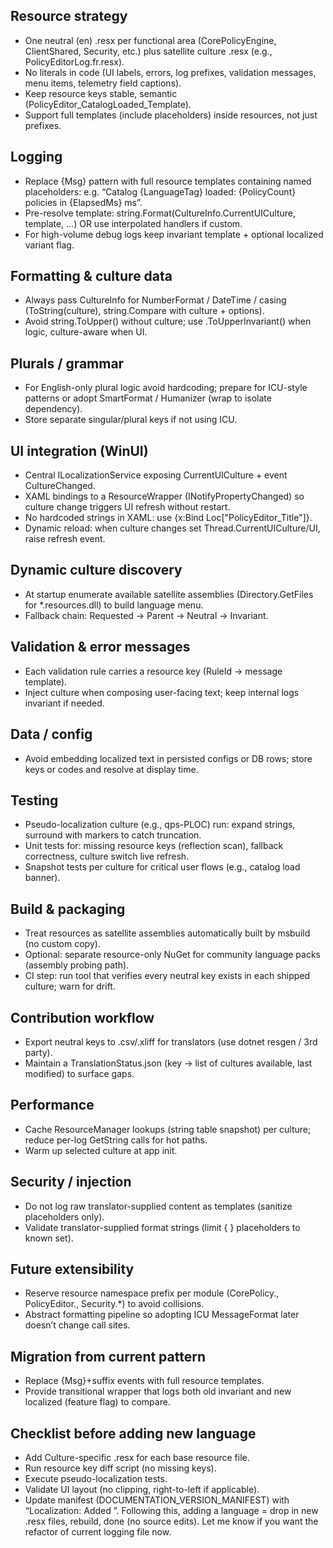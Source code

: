 ## Resource strategy
- One neutral (en) .resx per functional area (CorePolicyEngine, ClientShared, Security, etc.) plus satellite culture .resx (e.g., PolicyEditorLog.fr.resx).
- No literals in code (UI labels, errors, log prefixes, validation messages, menu items, telemetry field captions).
- Keep resource keys stable, semantic (PolicyEditor_CatalogLoaded_Template).
- Support full templates (include placeholders) inside resources, not just prefixes.

## Logging
- Replace {Msg} pattern with full resource templates containing named placeholders: e.g. “Catalog {LanguageTag} loaded: {PolicyCount} policies in {ElapsedMs} ms”.
- Pre-resolve template: string.Format(CultureInfo.CurrentUICulture, template, …) OR use interpolated handlers if custom.
- For high-volume debug logs keep invariant template + optional localized variant flag.

## Formatting & culture data
- Always pass CultureInfo for NumberFormat / DateTime / casing (ToString(culture), string.Compare with culture + options).
- Avoid string.ToUpper() without culture; use .ToUpperInvariant() when logic, culture-aware when UI.

## Plurals / grammar
- For English-only plural logic avoid hardcoding; prepare for ICU-style patterns or adopt SmartFormat / Humanizer (wrap to isolate dependency).
- Store separate singular/plural keys if not using ICU.

## UI integration (WinUI)
- Central ILocalizationService exposing CurrentUICulture + event CultureChanged.
- XAML bindings to a ResourceWrapper (INotifyPropertyChanged) so culture change triggers UI refresh without restart.
- No hardcoded strings in XAML: use {x:Bind Loc["PolicyEditor_Title"]}.
- Dynamic reload: when culture changes set Thread.CurrentUICulture/UI, raise refresh event.

## Dynamic culture discovery
- At startup enumerate available satellite assemblies (Directory.GetFiles for *.resources.dll) to build language menu.
- Fallback chain: Requested -> Parent -> Neutral -> Invariant.

## Validation & error messages
- Each validation rule carries a resource key (RuleId -> message template).
- Inject culture when composing user-facing text; keep internal logs invariant if needed.

## Data / config
- Avoid embedding localized text in persisted configs or DB rows; store keys or codes and resolve at display time.

## Testing
- Pseudo-localization culture (e.g., qps-PLOC) run: expand strings, surround with markers to catch truncation.
- Unit tests for: missing resource keys (reflection scan), fallback correctness, culture switch live refresh.
- Snapshot tests per culture for critical user flows (e.g., catalog load banner).

## Build & packaging
- Treat resources as satellite assemblies automatically built by msbuild (no custom copy).
- Optional: separate resource-only NuGet for community language packs (assembly probing path).
- CI step: run tool that verifies every neutral key exists in each shipped culture; warn for drift.

## Contribution workflow
- Export neutral keys to .csv/.xliff for translators (use dotnet resgen / 3rd party).
- Maintain a TranslationStatus.json (key -> list of cultures available, last modified) to surface gaps.

## Performance
- Cache ResourceManager lookups (string table snapshot) per culture; reduce per-log GetString calls for hot paths.
- Warm up selected culture at app init.

## Security / injection
- Do not log raw translator-supplied content as templates (sanitize placeholders only).
- Validate translator-supplied format strings (limit { } placeholders to known set).

## Future extensibility
- Reserve resource namespace prefix per module (CorePolicy., PolicyEditor., Security.*) to avoid collisions.
- Abstract formatting pipeline so adopting ICU MessageFormat later doesn’t change call sites.

## Migration from current pattern
- Replace {Msg}+suffix events with full resource templates.
- Provide transitional wrapper that logs both old invariant and new localized (feature flag) to compare.

## Checklist before adding new language
- Add Culture-specific .resx for each base resource file.
- Run resource key diff script (no missing keys).
- Execute pseudo-localization tests.
- Validate UI layout (no clipping, right-to-left if applicable).
- Update manifest (DOCUMENTATION_VERSION_MANIFEST) with “Localization: Added <culture>”.
Following this, adding a language = drop in new .resx files, rebuild, done (no source edits). Let me know if you want the refactor of current logging file now.
